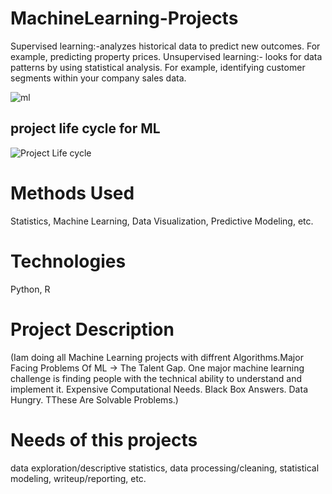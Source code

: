 # MachineLearning-Projects
Supervised learning:-analyzes historical data to predict new outcomes. For example, predicting property prices.
Unsupervised learning:- looks for data patterns by using statistical analysis. For example, identifying customer segments within your company sales data.

![ml](https://user-images.githubusercontent.com/53295619/67478750-51c7c380-f67a-11e9-88c3-2b026e972752.jpeg)
## project life cycle for ML
![Project Life cycle](https://user-images.githubusercontent.com/53295619/67478801-67d58400-f67a-11e9-8765-774f64fe54c5.jpeg)

# Methods Used
Statistics,
Machine Learning,
Data Visualization,
Predictive Modeling,
etc.

# Technologies
Python,
R

# Project Description
(Iam doing all Machine Learning projects with diffrent Algorithms.Major Facing Problems Of ML -> The Talent Gap. One major machine learning challenge is finding people with the technical ability to understand and implement it.
Expensive Computational Needs.
Black Box Answers.
Data Hungry.
TThese Are Solvable Problems.)

# Needs of this projects 
data exploration/descriptive statistics,
data processing/cleaning,
statistical modeling,
writeup/reporting,
etc. 


